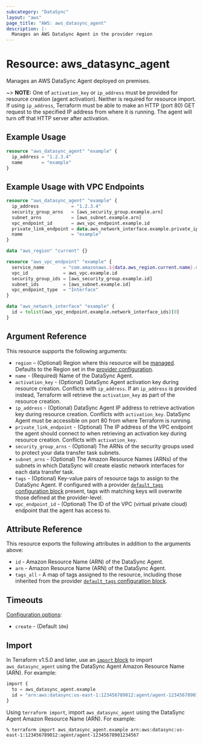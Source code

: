 ```yaml
---
subcategory: "DataSync"
layout: "aws"
page_title: "AWS: aws_datasync_agent"
description: |-
  Manages an AWS DataSync Agent in the provider region
---
```


# Resource: aws_datasync_agent

Manages an AWS DataSync Agent deployed on premises.

~> **NOTE:** One of `activation_key` or `ip_address` must be provided for resource creation (agent activation). Neither is required for resource import. If using `ip_address`, Terraform must be able to make an HTTP (port 80) GET request to the specified IP address from where it is running. The agent will turn off that HTTP server after activation.

## Example Usage

```terraform
resource "aws_datasync_agent" "example" {
  ip_address = "1.2.3.4"
  name       = "example"
}
```

## Example Usage with VPC Endpoints

```terraform
resource "aws_datasync_agent" "example" {
  ip_address            = "1.2.3.4"
  security_group_arns   = [aws_security_group.example.arn]
  subnet_arns           = [aws_subnet.example.arn]
  vpc_endpoint_id       = aws_vpc_endpoint.example.id
  private_link_endpoint = data.aws_network_interface.example.private_ip
  name                  = "example"
}

data "aws_region" "current" {}

resource "aws_vpc_endpoint" "example" {
  service_name       = "com.amazonaws.${data.aws_region.current.name}.datasync"
  vpc_id             = aws_vpc.example.id
  security_group_ids = [aws_security_group.example.id]
  subnet_ids         = [aws_subnet.example.id]
  vpc_endpoint_type  = "Interface"
}

data "aws_network_interface" "example" {
  id = tolist(aws_vpc_endpoint.example.network_interface_ids)[0]
}
```

## Argument Reference

This resource supports the following arguments:

* `region` – (Optional) Region where this resource will be [managed](https://docs.aws.amazon.com/general/latest/gr/rande.html#regional-endpoints). Defaults to the Region set in the [provider configuration](https://registry.terraform.io/providers/hashicorp/aws/latest/docs#aws-configuration-reference).
* `name` - (Required) Name of the DataSync Agent.
* `activation_key` - (Optional) DataSync Agent activation key during resource creation. Conflicts with `ip_address`. If an `ip_address` is provided instead, Terraform will retrieve the `activation_key` as part of the resource creation.
* `ip_address` - (Optional) DataSync Agent IP address to retrieve activation key during resource creation. Conflicts with `activation_key`. DataSync Agent must be accessible on port 80 from where Terraform is running.
* `private_link_endpoint` - (Optional) The IP address of the VPC endpoint the agent should connect to when retrieving an activation key during resource creation. Conflicts with `activation_key`.
* `security_group_arns` - (Optional) The ARNs of the security groups used to protect your data transfer task subnets.
* `subnet_arns` - (Optional) The Amazon Resource Names (ARNs) of the subnets in which DataSync will create elastic network interfaces for each data transfer task.
* `tags` - (Optional) Key-value pairs of resource tags to assign to the DataSync Agent. If configured with a provider [`default_tags` configuration block](https://registry.terraform.io/providers/hashicorp/aws/latest/docs#default_tags-configuration-block) present, tags with matching keys will overwrite those defined at the provider-level.
* `vpc_endpoint_id` - (Optional) The ID of the VPC (virtual private cloud) endpoint that the agent has access to.

## Attribute Reference

This resource exports the following attributes in addition to the arguments above:

* `id` - Amazon Resource Name (ARN) of the DataSync Agent.
* `arn` - Amazon Resource Name (ARN) of the DataSync Agent.
* `tags_all` - A map of tags assigned to the resource, including those inherited from the provider [`default_tags` configuration block](https://registry.terraform.io/providers/hashicorp/aws/latest/docs#default_tags-configuration-block).

## Timeouts

[Configuration options](https://developer.hashicorp.com/terraform/language/resources/syntax#operation-timeouts):

* `create` - (Default `10m`)

## Import

In Terraform v1.5.0 and later, use an [`import` block](https://developer.hashicorp.com/terraform/language/import) to import `aws_datasync_agent` using the DataSync Agent Amazon Resource Name (ARN). For example:

```terraform
import {
  to = aws_datasync_agent.example
  id = "arn:aws:datasync:us-east-1:123456789012:agent/agent-12345678901234567"
}
```

Using `terraform import`, import `aws_datasync_agent` using the DataSync Agent Amazon Resource Name (ARN). For example:

```console
% terraform import aws_datasync_agent.example arn:aws:datasync:us-east-1:123456789012:agent/agent-12345678901234567
```
